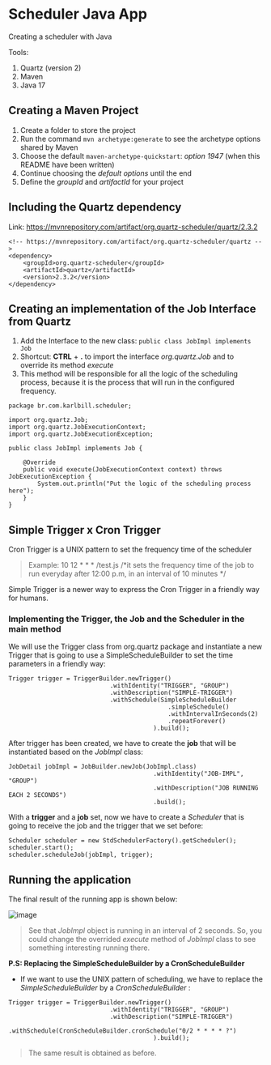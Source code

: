 # Scheduler Java App
Creating a scheduler with Java

Tools:
1. Quartz (version 2)
2. Maven
3. Java 17

## Creating a Maven Project
1. Create a folder to store the project
2. Run the command ``` mvn archetype:generate ``` to see the archetype options shared by Maven
3. Choose the default ```maven-archetype-quickstart```: *option 1947* (when this README have been written)
4. Continue choosing the *default options* until the end 
5. Define the *groupId* and *artifactId* for your project

## Including the Quartz dependency
Link: https://mvnrepository.com/artifact/org.quartz-scheduler/quartz/2.3.2
```
<!-- https://mvnrepository.com/artifact/org.quartz-scheduler/quartz -->
<dependency>
    <groupId>org.quartz-scheduler</groupId>
    <artifactId>quartz</artifactId>
    <version>2.3.2</version>
</dependency>
```

## Creating an implementation of the Job Interface from Quartz
1. Add the Interface to the new class: ``` public class JobImpl implements Job ```
2. Shortcut: **CTRL** + **.** to import the interface *org.quartz.Job* and to override its method *execute*
3. This method will be responsible for all the logic of the scheduling process, because it is the process that will run in the configured frequency.
```
package br.com.karlbill.scheduler;

import org.quartz.Job;
import org.quartz.JobExecutionContext;
import org.quartz.JobExecutionException;

public class JobImpl implements Job {

    @Override
    public void execute(JobExecutionContext context) throws JobExecutionException {
        System.out.println("Put the logic of the scheduling process here");        
    }    
}
```

## Simple Trigger x Cron Trigger 
Cron Trigger is a UNIX pattern to set the frequency time of the scheduler
> Example: 10 12 * * * /test.js /*it sets the frequency time of the job to run everyday after 12:00 p.m, in an interval of 10 minutes */

Simple Trigger is a newer way to express the Cron Trigger in a friendly way for humans.

### Implementing the Trigger, the Job and the Scheduler in the main method
We will use the Trigger class from org.quartz package and instantiate a new Trigger that is going to use a SimpleScheduleBuilder to set the time parameters in a friendly way:
```
Trigger trigger = TriggerBuilder.newTrigger()
                            .withIdentity("TRIGGER", "GROUP")
                            .withDescription("SIMPLE-TRIGGER")
                            .withSchedule(SimpleScheduleBuilder
                                            .simpleSchedule()
                                            .withIntervalInSeconds(2)
                                            .repeatForever()
                                        ).build(); 
```
After trigger has been created, we have to create the **job** that will be instantiated based on the *JobImpl* class:
```
JobDetail jobImpl = JobBuilder.newJob(JobImpl.class)
                                        .withIdentity("JOB-IMPL", "GROUP")
                                        .withDescription("JOB RUNNING EACH 2 SECONDS")
                                        .build();
```
With a **trigger** and a **job** set, now we have to create a *Scheduler* that is going to receive the job and the trigger that we set before:
```
Scheduler scheduler = new StdSchedulerFactory().getScheduler();
scheduler.start();
scheduler.scheduleJob(jobImpl, trigger);
```

## Running the application
The final result of the running app is shown below:

![image](https://user-images.githubusercontent.com/39681960/203430963-f112afd7-7943-4ec4-a2e9-e74863e920e0.png)

> See that *JobImpl* object is running in an interval of 2 seconds. So, you could change the overrided *execute* method of *JobImpl* class to see something interesting running there.

**P.S: Replacing the SimpleScheduleBuilder by a CronScheduleBuilder**
- If we want to use the UNIX pattern of scheduling, we have to replace the *SimpleScheduleBuilder* by a *CronScheduleBuilder* :
```
Trigger trigger = TriggerBuilder.newTrigger()
                            .withIdentity("TRIGGER", "GROUP")
                            .withDescription("SIMPLE-TRIGGER")
                            .withSchedule(CronScheduleBuilder.cronSchedule("0/2 * * * * ?")
                                        ).build(); 
```

> The same result is obtained as before.








